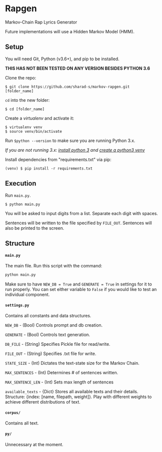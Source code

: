 

# Rapgen

Markov-Chain Rap Lyrics Generator

Future implementations will use a Hidden Markov Model (HMM).

## Setup

You will need Git, Python (v3.6+), and pip to be installed.

**THIS HAS NOT BEEN TESTED ON ANY VERSION BESIDES PYTHON 3.6**

Clone the repo:

```
$ git clone https://github.com/sharad-s/markov-rapgen.git [folder_name]
```

`cd` into the new folder:

```
$ cd [folder_name]
```

Create a *virtualenv* and activate it:

```
$ virtualenv venv
$ source venv/bin/activate
```

Run `$python --version` to make sure you are running Python 3.x.

*If you are not running 3.x:
[install python 3](https://www.python.org/downloads/) and
[create a python3 venv](https://stackoverflow.com/questions/23842713/using-python-3-in-virtualenv)*

Install dependencies from "requirements.txt" via pip:

```
(venv) $ pip install -r requirements.txt
```

## Execution

Run `main.py`.

```
$ python main.py
```

You will be asked to input digits from a list.
Separate each digit with spaces.

Sentences will be written to the file specified by `FILE_OUT`.
Sentences will also be printed to the screen.


## Structure

#### `main.py`
The main file. Run this script with the command:
```python
python main.py
```

Make sure to have `NEW_DB = True` and `GENERATE = True` in settings for it to run properly.
You can set either variable to `False` if you would like to test an individual component.

#### `settings.py`

Contains all constants and data structures.

`NEW_DB` - (Bool) Controls prompt and db creation.

`GENERATE` - (Bool) Controls text generation.

`DB_FILE` - (String) Specifies Pickle file for read/write.

`FILE_OUT` - (String) Specifies .txt file for write.

`STATE_SIZE` - (Int) Dictates the text-state size for the Markov Chain.

`MAX_SENTENCES` - (Int) Determines # of sentences written.

`MAX_SENTENCE_LEN` - (Int) Sets max length of sentences

`available_texts` - {Dict} Stores all available texts and their details.
Structure: {index: [name, filepath, weight]}. Play with different weights to achieve different distributions of text.

#### `corpus/`
Contains all text.

#### `py/`
Unnecessary at the moment.
